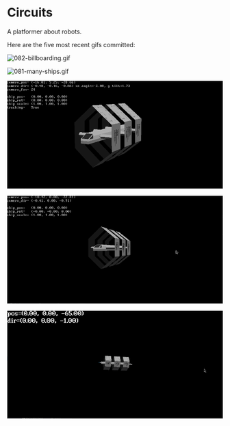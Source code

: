 # Circuits
A platformer about robots.

Here are the five most recent gifs committed:

![082-billboarding.gif](gifs/082-billboarding.gif?raw=true "082-billboarding")

![081-many-ships.gif](gifs/081-many-ships.gif?raw=true "081-many-ships")

![080-3d-object-tracking.gif](gifs/080-3d-object-tracking.gif?raw=true "080-3d-object-tracking")

![079-3d-model-xforms.gif](gifs/079-3d-model-xforms.gif?raw=true "079-3d-model-xforms")

![078-3d-in-project-with-textures.gif](gifs/078-3d-in-project-with-textures.gif?raw=true "078-3d-in-project-with-textures")
